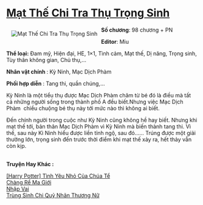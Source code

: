 <a href="https://utruyen.com/mat-the-chi-tra-thu-trong-sinh/19116/" title="Mạt Thế Chi Tra Thụ Trọng Sinh"><h1>Mạt Thế Chi Tra Thụ Trọng Sinh</h1></a><div style="display:table"><img align="right" style="float: left; padding: 10px;" src="https://utruyen.com/images/story/200x260/mat-the-chi-tra-thu-trong-sinh.jpg" alt="Mạt Thế Chi Tra Thụ Trọng Sinh"><b>Số chương</b>: 98 chương + PN<p></p><b>Editor</b>: Miu<p></p><b>Thể loại:</b> Đam mỹ, Hiện đại, HE, 1×1, Tình cảm, Mạt thế, Dị năng, Trọng sinh, Tùy thân không gian, Chủ thụ,...<p></p><b>Nhân vật chính </b>: Kỳ Ninh, Mạc Dịch Phàm<p></p><b>Phối hợp diễn </b>: Tang thi, quần chúng,...<p></p>Kỳ Ninh là một tiểu thụ được Mạc Dịch Phàm chăm từ bé đó là điều mà tất cả những người sống trong thành phố A đều biết.Nhưng việc Mạc Dịch Phàm  chiều chuộng bé thụ này tới mức nào thì không ai biết. <p></p>Đến chính người trong cuộc như Kỳ Ninh cũng không hề hay biết. Nhưng khi mạt thế tới, bản thân Mạc Dịch Phàm vì Kỳ Ninh mà biến thành tang thi. Vì thế, sau này Kì Ninh hiểu được liền tỉnh ngộ, sau đó...... Trúng được một giải thưởng lớn, trọng sinh đến trước thời điểm khi mạt thế xảy ra, hết thảy vẫn còn kịp.</div><p><br><b>Truyện Hay Khác :</b></p><a href="https://utruyen.com/harry-potter-tinh-yeu-nho-cua-chua-te/19421/" alt="[Harry Potter] Tình Yêu Nhỏ Của Chúa Tể">[Harry Potter] Tình Yêu Nhỏ Của Chúa Tể</a><br/><a href="https://github.com/quanluxury/truyenhot/tree/master/truyenhay/554/" alt="Chàng Rể Ma Giới">Chàng Rể Ma Giới</a><br/><a href="https://github.com/quanluxury/ngontinh_sac/tree/master/truyenhay/19486/" alt="Nhập Vai">Nhập Vai</a><br/><a href="https://github.com/quanluxury/truyenhot/tree/master/truyenhay/13344/" alt="Trùng Sinh Chi Quỷ Nhãn Thương Nữ">Trùng Sinh Chi Quỷ Nhãn Thương Nữ</a><br/>